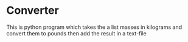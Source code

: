 # Converter
This is python program which takes the a list masses in kilograms and convert them to pounds then add the result in a text-file
